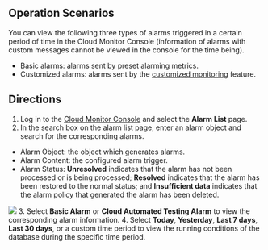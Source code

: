 ## Operation Scenarios
You can view the following three types of alarms triggered in a certain period of time in the Cloud Monitor Console (information of alarms with custom messages cannot be viewed in the console for the time being).
- Basic alarms: alarms sent by preset alarming metrics.
- Customized alarms: alarms sent by the [customized monitoring](https://intl.cloud.tencent.com/document/product/397) feature.

## Directions
1. Log in to the [Cloud Monitor Console](https://console.cloud.tencent.com/monitor/overview) and select the **Alarm List** page.
2. In the search box on the alarm list page, enter an alarm object and search for the corresponding alarms.
 - Alarm Object: the object which generates alarms.
 - Alarm Content: the configured alarm trigger.
 - Alarm Status: **Unresolved** indicates that the alarm has not been processed or is being processed; **Resolved** indicates that the alarm has been restored to the normal status; and **Insufficient data** indicates that the alarm policy that generated the alarm has been deleted.

![](https://main.qcloudimg.com/raw/8f7af8c4dc5ba98d3fe4c57e083bb9a3.png)
3. Select **Basic Alarm** or **Cloud Automated Testing Alarm** to view the corresponding alarm information.
4. Select **Today**, **Yesterday**, **Last 7 days**, **Last 30 days**, or a custom time period to view the running conditions of the database during the specific time period.

